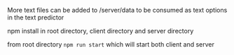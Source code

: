 More text files can be added to /server/data to be consumed as text options in the text predictor

npm install in root directory, client directory and server directory

from root directory `npm run start` which will start both client and server
